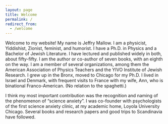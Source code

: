 ```yaml
---
layout: page
title: Welcome
permalink: /
redirect_from:
  - /welcome
---
```



Welcome to my website! My name is Jeffry Mallow. I am a physicist, Yiddishist, Zionist, feminist, and humorist. I have a Ph.D. in Physics and a Bachelor of Jewish Literature.  I have lectured and published widely in both, about fifty-fifty.  I am the author or co-author of seven books, with an eighth on the way.  I am a member of several organizations, among them the American Association of Physics Teachers and the YIVO Institute of Jewish Research. I grew up in the Bronx, moved to Chicago for my Ph.D. I lived in Israel and Denmark, with frequent visits to France with my wife, Ann, who is binational Franco-American. (No relation to the spaghetti.)

I think my most important contribution was the recognition and naming of the phenomenon of “science anxiety”. I was co-founder with psychologists of the first science anxiety clinic, at my academic home, Loyola University Chicago.  Several books and research papers and good trips to Scandinavia have followed.

